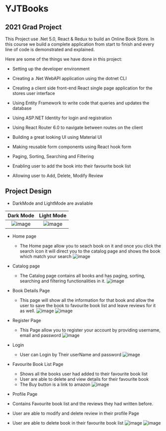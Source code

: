 # YJTBooks
## 2021 Grad Project
This Project use .Net 5.0, React & Redux to build an Online Book Store.
In this course we build a complete application from start to finish and every line of code is demonstrated and explained.

Here are some of the things we have done in this project:

- Setting up the developer environment

- Creating a .Net WebAPI application using the dotnet CLI

- Creating a client side front-end React single page application for the stores user interface

- Using Entity Framework to write code that queries and updates the database

- Using ASP.NET Identity for login and registration

- Using React Router 6.0 to navigate between routes on the client

- Building a great looking UI using Material UI

- Making reusable form components using React hook form

- Paging, Sorting, Searching and Filtering

- Enabling user to add the book into their favourite book list

- Allowing user to Add, Delete, Modify Review

## Project Design
- DarkMode and LightMode are avaliable

Dark Mode                  |  Light Mode
:-------------------------:|:-------------------------:
![image](https://user-images.githubusercontent.com/92391502/152415753-0867c29d-6ac2-4064-9dae-cc54c9ad9e77.png)  |  ![image](https://user-images.githubusercontent.com/92391502/152415867-9412e0ae-009b-4a52-a14e-6bae64d374b8.png)
  

- Home page
  - The Home page allow you to seach book on it and once you click the search icon it will direct you to the catalog page and shows the book which match your search
  ![image](https://user-images.githubusercontent.com/92391502/152415507-85a0d07c-608b-47d0-8d8c-7e5b701a00ac.png)

- Catalog page
  - The Catalog page contains all books and has paging, sorting, searching and filtering functionalities in it.
  ![image](https://user-images.githubusercontent.com/92391502/152415867-9412e0ae-009b-4a52-a14e-6bae64d374b8.png)

- Book Details Page
  - This page will show all the information for that book and allow the user to save the book to favourite book list and leave reviews for it as well.
    ![image](https://user-images.githubusercontent.com/92391502/152416724-0e5a018a-641e-432e-bf94-a320609fa336.png)
    ![image](https://user-images.githubusercontent.com/92391502/152417429-bccdcf4c-0b4e-479e-b2c8-39dae4094984.png)

- Register Page
  - This Page allow you to register your account by providing username, email and password
  ![image](https://user-images.githubusercontent.com/92391502/152416292-2fa73999-8b77-44c9-b6da-aa6923a98f2e.png)

- Login
  - User can Login by Their userName and password
  ![image](https://user-images.githubusercontent.com/92391502/152416423-cce681d7-3b1c-4f55-baa8-efd9108b0485.png)

- Favourite Book List Page
  - Shows all the books user had added to their favourite book list
  - User are able to delete and view details for their favourite book
  - The Buy button is a link to amazon
  ![image](https://user-images.githubusercontent.com/92391502/152417697-d145f3f3-fb22-46ea-aa57-883e62bdd5b2.png)
  
- Profile Page
 - Contains Favourite book list and the reviews they had written before.
 - User are able to modify and delete review in their profile Page
 - User are able to delete book in their favourite book list
 ![image](https://user-images.githubusercontent.com/92391502/152418278-4eecf865-a829-4e38-bd49-17b20f90f0d9.png)
 ![image](https://user-images.githubusercontent.com/92391502/152418345-33f91b6a-5680-4c40-9af2-22dd6ce2857a.png)

